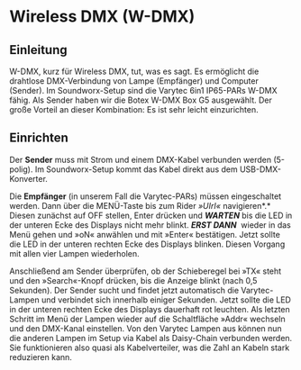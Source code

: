 # Wireless DMX (W-DMX)

## Einleitung

W-DMX, kurz für Wireless DMX, tut, was es sagt. Es ermöglicht die drahtlose DMX-Verbindung von Lampe (Empfänger) und Computer (Sender). Im Soundworx-Setup sind die Varytec 6in1 IP65-PARs W-DMX fähig. Als Sender haben wir die Botex W-DMX Box G5 ausgewählt. Der große Vorteil an dieser Kombination: Es ist sehr leicht einzurichten.

## Einrichten

Der **Sender** muss mit Strom und einem DMX-Kabel verbunden werden (5-polig). Im Soundworx-Setup kommt das Kabel direkt aus dem USB-DMX-Konverter.

Die **Empfänger** (in unserem Fall die Varytec-PARs) müssen eingeschaltet werden. Dann über die MENÜ-Taste bis zum Rider *»UIrI«* navigieren*.* Diesen zunächst auf OFF stellen, Enter drücken und **_WARTEN_** bis die LED in der unteren Ecke des Displays nicht mehr blinkt. **_ERST DANN_**  wieder in das Menü gehen und »oN« anwählen und mit »Enter« bestätigen. Jetzt sollte die LED in der unteren rechten Ecke des Displays blinken. Diesen Vorgang mit allen vier Lampen wiederholen.

Anschließend am Sender überprüfen, ob der Schieberegel bei »TX« steht und den »Search«-Knopf drücken, bis die Anzeige blinkt (nach 0,5 Sekunden). Der Sender sucht und findet jetzt automatisch die Varytec-Lampen und verbindet sich innerhalb einiger Sekunden. Jetzt sollte die LED in der unteren rechten Ecke des Displays dauerhaft rot leuchten. Als letzten Schritt im Menü der Lampen wieder auf die Schaltfläche »Addr« wechseln und den DMX-Kanal einstellen. Von den Varytec Lampen aus können nun die anderen Lampen im Setup via Kabel als Daisy-Chain verbunden werden. Sie funktionieren also quasi als Kabelverteiler, was die Zahl an Kabeln stark reduzieren kann.
